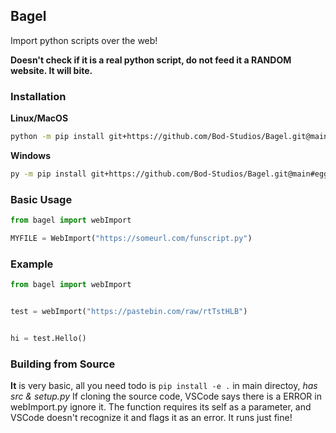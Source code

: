 ## Bagel

Import python scripts over the web!

**Doesn't check if it is a real python script, do not feed it a RANDOM website. It will bite.**

### Installation

**Linux/MacOS**
```bash 
python -m pip install git+https://github.com/Bod-Studios/Bagel.git@main#egg=bagel
```
**Windows**
```bash
py -m pip install git+https://github.com/Bod-Studios/Bagel.git@main#egg=bagel
```

### Basic Usage
```python
from bagel import webImport

MYFILE = WebImport("https://someurl.com/funscript.py")

```

### Example

```python
from bagel import webImport


test = webImport("https://pastebin.com/raw/rtTstHLB")


hi = test.Hello()

```

### Building from Source

**It** is very basic, all you need todo is `pip install -e .`
in main directoy, *has src & setup.py*
If cloning the source code, VSCode says there is a ERROR in webImport.py ignore it. The function requires its self as a parameter, and VSCode doesn't recognize it and flags it as an error. It runs just fine!

